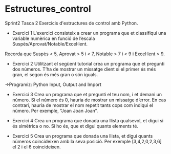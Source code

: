 # Estructures_control
Sprint2 Tasca 2
Exercicis d'estructures de control amb Python.



- Exercici 1
L'exercici consisteix a crear un programa que et classifiqui una variable numèrica en funció de l’escala Suspès/Aprovat/Notable/Excel·lent.

Recorda que Suspès < 5, Aprovat > 5 i < 7, Notable > 7 i < 9 i Excel·lent > 9.


- Exercici 2
Utilitzant el següent tutorial crea un programa que et pregunti dos números. T’ha de mostrar un missatge dient si el primer és més gran, el segon és més gran o són iguals.

->Programiz: Python Input, Output and Import



- Exercici 3
Crea un programa que et pregunti el teu nom, i et demani un número. Si el número és 0, hauria de mostrar un missatge d’error. En cas contrari, hauria de mostrar el nom repetit tants cops com indiqui el número. Per exemple, “Joan Joan Joan”.



- Exercici 4
Crea un programa que donada una llista qualsevol, et digui si és simètrica o no. Si ho és, que et digui quants elements té.



- Exercici 5
Crea un programa que donada una llista, et digui quants números coincideixen amb la seva posició. Per exemple [3,4,2,0,2,3,6] el 2 i el 6 coincideixen.
